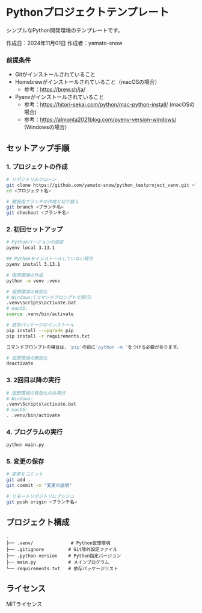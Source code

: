 # Pythonプロジェクトテンプレート

シンプルなPython開発環境のテンプレートです。

作成日：2024年11月01日
作成者：yamato-snow

### 前提条件

- Gitがインストールされていること
- Homebrewがインストールされていること（macOSの場合）
    - 参考：https://brew.sh/ja/
- Pyenvがインストールされていること
    - 参考：https://hitori-sekai.com/python/mac-python-install/ (macOSの場合)
    - 参考：https://almonta2021blog.com/pyenv-version-windows/ (Windowsの場合)

## セットアップ手順

### 1. プロジェクトの作成

```bash
# リポジトリのクローン
git clone https://github.com/yamato-snow/python_testproject_venv.git <プロジェクト名>
cd <プロジェクト名>

# 開発用ブランチの作成と切り替え
git branch <ブランチ名>
git checkout <ブランチ名>
```

### 2. 初回セットアップ

```bash
# Pythonバージョンの設定
pyenv local 3.13.1

## Pythonをインストールしていない場合
pyenv install 3.13.1

# 仮想環境の作成
python -m venv .venv

# 仮想環境の有効化
# Windows:(コマンドプロンプトで実行)
.venv\Scripts\activate.bat
# macOS:
source .venv/bin/activate

# 依存パッケージのインストール
pip install --upgrade pip
pip install -r requirements.txt

コマンドプロンプトの場合は、'pip'の前に'python -m 'をつける必要があります。

# 仮想環境の無効化
deactivate

```

### 3. 2回目以降の実行

```bash
# 仮想環境の有効化のみ実行
# Windows:
.venv\Scripts\activate.bat
# macOS:
. .venv/bin/activate
```

### 4. プログラムの実行

```bash
python main.py
```

### 5. 変更の保存

```bash
# 変更をコミット
git add .
git commit -m "変更の説明"

# リモートリポジトリにプッシュ
git push origin <ブランチ名>
```

## プロジェクト構成

```
.
├── .venv/              # Python仮想環境
├── .gitignore         # Git除外設定ファイル
├── .python-version    # Python指定バージョン
├── main.py            # メインプログラム
└── requirements.txt   # 依存パッケージリスト
```

## ライセンス

MITライセンス
```